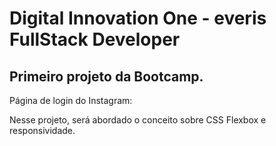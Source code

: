 # Digital Innovation One - everis FullStack Developer

## Primeiro projeto da Bootcamp.

Página de login do Instagram: 

Nesse projeto, será abordado o conceito sobre CSS Flexbox e responsividade.
